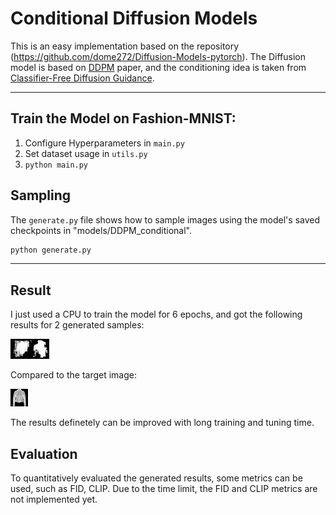# Conditional Diffusion Models
This is an easy implementation based on the repository (https://github.com/dome272/Diffusion-Models-pytorch). The Diffusion model is based on [DDPM](https://arxiv.org/pdf/2006.11239.pdf) paper, and the conditioning idea is taken from [Classifier-Free Diffusion Guidance](https://arxiv.org/abs/2207.12598).

<hr>

## Train the Model on Fashion-MNIST:

1. Configure Hyperparameters in ```main.py```
2. Set dataset usage in ```utils.py```
3. ```python main.py```

## Sampling
The ```generate.py``` file shows how to sample images using the model's saved checkpoints in "models/DDPM_conditional".

```bash
python generate.py
```

<hr>

## Result
I just used a CPU to train the model for 6 epochs, and got the following results for 2 generated samples:

![image info](./results/generated_img/generated.jpg)

Compared to the target image:

![image info](./results/generated_img/target.jpg)


The results definetely can be improved with long training and tuning time.

## Evaluation
To quantitatively evaluated the generated results, some metrics can be used, such as FID, CLIP. Due to the time limit, the FID and CLIP metrics are not implemented yet.